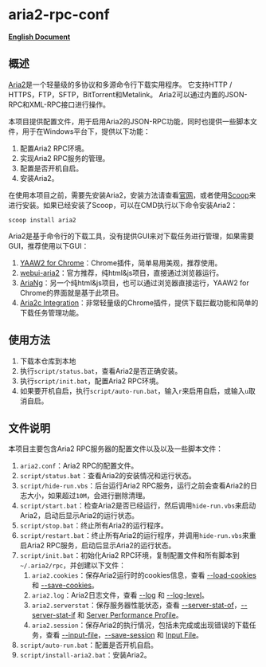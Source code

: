 # aria2-rpc-conf

[**English Document**](./README-en.md)

## 概述

[Aria2](https://aria2.github.io/)是一个轻量级的多协议和多源命令行下载实用程序。 它支持HTTP / HTTPS，FTP，SFTP，BitTorrent和Metalink。 Aria2可以通过内置的JSON-RPC和XML-RPC接口进行操作。

本项目提供配置文件，用于启用Aria2的JSON-RPC功能，同时也提供一些脚本文件，用于在Windows平台下，提供以下功能：

1. 配置Aria2 RPC环境。
2. 实现Aria2 RPC服务的管理。
3. 配置是否开机自启。
4. 安装Aria2。

在使用本项目之前，需要先安装Aria2，安装方法请查看[官网](https://aria2.github.io/)，或者使用[Scoop](https://github.com/lukesampson/scoop)来进行安装。如果已经安装了Scoop，可以在CMD执行以下命令安装Aria2：

```shell
scoop install aria2
```

Aria2是基于命令行的下载工具，没有提供GUI来对下载任务进行管理，如果需要GUI，推荐使用以下GUI：

1. [YAAW2 for Chrome](https://chrome.google.com/webstore/detail/yaaw2-for-chrome/mpkodccbngfoacfalldjimigbofkhgjn)：Chrome插件，简单易用美观，推荐使用。
2. [webui-aria2](https://github.com/ziahamza/webui-aria2)：官方推荐，纯html&js项目，直接通过浏览器运行。
3. [AriaNg](https://github.com/mayswind/AriaNg)：另一个纯html&js项目，也可以通过浏览器直接运行，YAAW2 for Chrome的界面就是基于此项目。
4. [Aria2c Integration](https://chrome.google.com/webstore/detail/aria2c-integration/cnkefpcjiolhnmhfpjbjpidgncnajlmf?hl=zh-CN)：非常轻量级的Chrome插件，提供下载拦截功能和简单的下载任务管理功能。

## 使用方法

1. 下载本仓库到本地
2. 执行`script/status.bat`，查看Aria2是否正确安装。
3. 执行`script/init.bat`，配置Aria2 RPC环境。
4. 如果要开机自启，执行`script/auto-run.bat`，输入`r`来启用自启，或输入`u`取消自启。

## 文件说明

本项目主要包含Aria2 RPC服务器的配置文件以及以及一些脚本文件：

1. `aria2.conf`：Aria2 RPC的配置文件。
2. `script/status.bat`：查看Aria2的安装情况和运行状态。
3. `script/hide-run.vbs`：后台运行Aria2 RPC服务，运行之前会查看Aria2的日志大小，如果超过`10M`，会进行删除清理。
4. `script/start.bat`：检查Aria2是否已经运行，然后调用`hide-run.vbs`来启动Aria2，启动后显示Aria2的运行状态。
5. `script/stop.bat`：终止所有Aria2的运行程序。
6. `script/restart.bat`：终止所有Aria2的运行程序，并调用`hide-run.vbs`来重启Aria2 RPC服务，启动后显示Aria2的运行状态。
7. `script/init.bat`：初始化Aria2 RPC环境，复制配置文件和所有脚本到`~/.aria2/rpc`，并创建以下文件：
   1. `aria2.cookies`：保存Aria2运行时的cookies信息，查看 [--load-cookies](https://aria2.github.io/manual/en/html/aria2c.html#cmdoption-load-cookies) 和 [--save-cookies](https://aria2.github.io/manual/en/html/aria2c.html#cmdoption-save-cookies)。
   2. `aria2.log`：Aria2日志文件，查看 [--log](https://aria2.github.io/manual/en/html/aria2c.html#cmdoption-l) 和 [--log-level](https://aria2.github.io/manual/en/html/aria2c.html#cmdoption-log-level)。
   3. `aria2.serverstat`：保存服务器性能状态，查看 [--server-stat-of](https://aria2.github.io/manual/en/html/aria2c.html#cmdoption-server-stat-of)，[--server-stat-if](https://aria2.github.io/manual/en/html/aria2c.html#cmdoption-server-stat-of) 和 [Server Performance Profile](https://aria2.github.io/manual/en/html/aria2c.html#server-performance-profile)。
   4. `aria2.session`：保存Aria2的执行情况，包括未完成或出现错误的下载任务，查看 [--input-file](https://aria2.github.io/manual/en/html/aria2c.html#cmdoption-i)，[--save-session](https://aria2.github.io/manual/en/html/aria2c.html#cmdoption-save-session) 和 [Input File](https://aria2.github.io/manual/en/html/aria2c.html#id2)。
8. `script/auto-run.bat`：配置是否开机自启。
9. `script/install-aria2.bat`：安装Aria2。